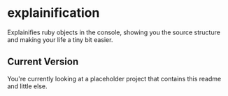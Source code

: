 explainification
================

Explainifies ruby objects in the console, showing you the source structure and making your life a tiny bit easier.

## Current Version #

You're currently looking at a placeholder project that contains this readme and little else.

